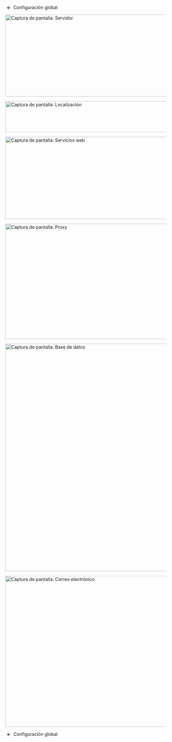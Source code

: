 <!-- Filename: Help4.x:Site_Global_Configuration_Server / Display title: Configuración global: Servidor -->

 **←**  Configuración
global

<img
src="https://docs.joomla.org/images/thumb/4/4d/Help-4x-Global-Configuration-server-subscreen-es.png/800px-Help-4x-Global-Configuration-server-subscreen-es.png"
decoding="async"
srcset="https://docs.joomla.org/images/thumb/4/4d/Help-4x-Global-Configuration-server-subscreen-es.png/1200px-Help-4x-Global-Configuration-server-subscreen-es.png 1.5x, https://docs.joomla.org/images/thumb/4/4d/Help-4x-Global-Configuration-server-subscreen-es.png/1600px-Help-4x-Global-Configuration-server-subscreen-es.png 2x"
data-file-width="1881" data-file-height="601" width="800" height="256"
alt="Captura de pantalla: Servidor" />

<img
src="https://docs.joomla.org/images/thumb/0/0d/Help-4x-Global-Configuration-server-location-subscreen-es.png/800px-Help-4x-Global-Configuration-server-location-subscreen-es.png"
decoding="async"
srcset="https://docs.joomla.org/images/thumb/0/0d/Help-4x-Global-Configuration-server-location-subscreen-es.png/1200px-Help-4x-Global-Configuration-server-location-subscreen-es.png 1.5x, https://docs.joomla.org/images/thumb/0/0d/Help-4x-Global-Configuration-server-location-subscreen-es.png/1600px-Help-4x-Global-Configuration-server-location-subscreen-es.png 2x"
data-file-width="1881" data-file-height="228" width="800" height="97"
alt="Captura de pantalla: Localización" />

<img
src="https://docs.joomla.org/images/thumb/3/37/Help-4x-Global-Configuration-server-webservices-subscreen-es.png/800px-Help-4x-Global-Configuration-server-webservices-subscreen-es.png"
decoding="async"
srcset="https://docs.joomla.org/images/thumb/3/37/Help-4x-Global-Configuration-server-webservices-subscreen-es.png/1200px-Help-4x-Global-Configuration-server-webservices-subscreen-es.png 1.5x, https://docs.joomla.org/images/thumb/3/37/Help-4x-Global-Configuration-server-webservices-subscreen-es.png/1600px-Help-4x-Global-Configuration-server-webservices-subscreen-es.png 2x"
data-file-width="1881" data-file-height="604" width="800" height="257"
alt="Captura de pantalla: Servicios web" />

<img
src="https://docs.joomla.org/images/thumb/4/47/Help-4x-Global-Configuration-server-proxy-subscreen-es.png/800px-Help-4x-Global-Configuration-server-proxy-subscreen-es.png"
decoding="async"
srcset="https://docs.joomla.org/images/thumb/4/47/Help-4x-Global-Configuration-server-proxy-subscreen-es.png/1200px-Help-4x-Global-Configuration-server-proxy-subscreen-es.png 1.5x, https://docs.joomla.org/images/thumb/4/47/Help-4x-Global-Configuration-server-proxy-subscreen-es.png/1600px-Help-4x-Global-Configuration-server-proxy-subscreen-es.png 2x"
data-file-width="1881" data-file-height="846" width="800" height="360"
alt="Captura de pantalla: Proxy" />

<img
src="https://docs.joomla.org/images/thumb/5/59/Help-4x-Global-Configuration-server-database-subscreen-es.png/800px-Help-4x-Global-Configuration-server-database-subscreen-es.png"
decoding="async"
srcset="https://docs.joomla.org/images/thumb/5/59/Help-4x-Global-Configuration-server-database-subscreen-es.png/1200px-Help-4x-Global-Configuration-server-database-subscreen-es.png 1.5x, https://docs.joomla.org/images/thumb/5/59/Help-4x-Global-Configuration-server-database-subscreen-es.png/1600px-Help-4x-Global-Configuration-server-database-subscreen-es.png 2x"
data-file-width="1881" data-file-height="1669" width="800" height="710"
alt="Captura de pantalla: Base de datos" />

<img
src="https://docs.joomla.org/images/thumb/0/0b/Help-4x-Global-Configuration-server-mail-subscreen-es.png/800px-Help-4x-Global-Configuration-server-mail-subscreen-es.png"
decoding="async"
srcset="https://docs.joomla.org/images/thumb/0/0b/Help-4x-Global-Configuration-server-mail-subscreen-es.png/1200px-Help-4x-Global-Configuration-server-mail-subscreen-es.png 1.5x, https://docs.joomla.org/images/thumb/0/0b/Help-4x-Global-Configuration-server-mail-subscreen-es.png/1600px-Help-4x-Global-Configuration-server-mail-subscreen-es.png 2x"
data-file-width="1881" data-file-height="1108" width="800" height="471"
alt="Captura de pantalla: Correo electrónico" />

 **←**  Configuración
global
